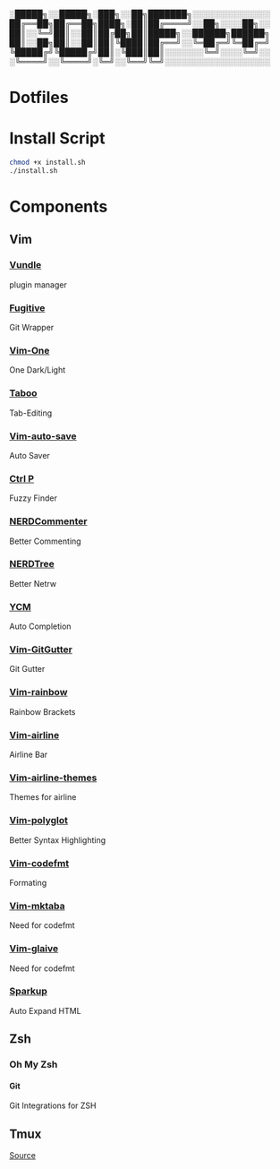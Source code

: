 ░█████╗░░█████╗░███╗░░██╗███████╗░░░░░░░░░░░░░░
██╔══██╗██╔══██╗████╗░██║██╔════╝░░██╗░░░░██╗░░
██║░░╚═╝██║░░██║██╔██╗██║█████╗░░██████╗██████╗
██║░░██╗██║░░██║██║╚████║██╔══╝░░╚═██╔═╝╚═██╔═╝
╚█████╔╝╚█████╔╝██║░╚███║██║░░░░░░░╚═╝░░░░╚═╝░░
░╚════╝░░╚════╝░╚═╝░░╚══╝╚═╝░░░░░░░░░░░░░░░░░░░
# Dotfiles

# Install Script
```sh
chmod +x install.sh
./install.sh
```

# Components

## Vim

### [Vundle](https://github.com/VundleVim/Vundle.vim)
plugin manager

### [Fugitive](https://github.com/tpope/vim-fugitive)
Git Wrapper

### [Vim-One](https://github.com/rakr/vim-one)
One Dark/Light

### [Taboo](https://github.com/gcmt/tabbo.vim)
Tab-Editing

### [Vim-auto-save](https://github.com/907th/vim-auto-save)
Auto Saver

### [Ctrl P](https://github.com/ctrlpvim/ctrlp.vim)
Fuzzy Finder

### [NERDCommenter](https://github.com/perservim/nerdcommenter)
Better Commenting

### [NERDTree](https://github.com/perservim/nerdtree)
Better Netrw

### [YCM](https)
Auto Completion

### [Vim-GitGutter]()
Git Gutter

### [Vim-rainbow]()
Rainbow Brackets

### [Vim-airline]()
Airline Bar

### [Vim-airline-themes]()
Themes for airline

### [Vim-polyglot]()
Better Syntax Highlighting

### [Vim-codefmt]()
Formating

### [Vim-mktaba]()
Need for codefmt

### [Vim-glaive]()
Need for codefmt

### [Sparkup]()
Auto Expand HTML

## Zsh

### Oh My Zsh

#### Git
Git Integrations for ZSH

## Tmux
[Source](https://github.com/gpakosz/.tmux)
